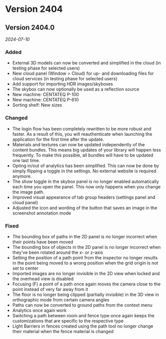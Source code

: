 # Version 2404

## Version 2404.0
_2024-07-10_

### Added

* External 3D models can now be converted and simplified in the cloud (in testing phase for selected users)
* New cloud panel (Window > Cloud) for up- and downloading files for cloud services (in testing phase for selected users)
* Add support for importing HDR images/skyboxes
* The skybox can now optionally be used as a reflection source
* New machine: CENTATEQ P-100
* New machine: CENTATEQ P-610
* Sorting shelf: New sizes

### Changed

* The login flow has been completely rewritten to be more robust and faster. As a result of this, you will reauthenticate when launching the application for the first time after the update.
* Materials and textures can now be updated independently of the content bundles. This means big updates of your library will happen less frequently. To make this possible, all bundles will have to be updated one last time.
* Opting in/out of analytics has been simplified. This can now be done by simply flipping a toggle in the settings. No external website is required anymore.
* The _show_ toggle in the skybox panel is no longer enabled automatically each time you open the panel. This now only happens when you change the image path.
* Improved visual appearance of tab group headers (settings panel and cloud panel)
* Adjusted the icon and wording of the button that saves an image in the screenshot annotation mode

### Fixed

* The bounding box of paths in the 2D panel is no longer incorrect when their points have been moved
* The bounding box of objects in the 2D panel is no longer incorrect when they've been rotated around the x- or z-axis
* Setting the position of a path point from the inspector no longer results in the point being moved to a wrong position when the grid origin is not set to center
* Imported images are no longer invisible in the 2D view when locked and the overhead view is disabled
* Focusing (F) a point of a path once again moves the camera close to the point instead of very far away from it
* The floor is no longer being clipped (partially invisible) in the 3D view in orthographic mode from certain camera angles
* Paths can now be converted to ground paths from the context menu
* Analytics once again work
* Switching a path between room and fence type once again keeps the customizations that are specific to the respective type
* Light Barriers in fences created using the path tool no longer change their material when the fence material is changed
